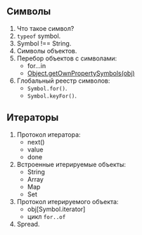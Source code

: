 ## Символы
1. Что такое символ?
2. `typeof` symbol.
3. Symbol !== String.
4. Символы объектов.
5. Перебор объектов с символами:
	* for...in
	* [Object.getOwnPropertySymbols(obj)](https://developer.mozilla.org/ru/docs/Web/JavaScript/Reference/Global_Objects/Object/getOwnPropertySymbols)
8. Глобальный реестр символов:
	* `Symbol.for()`.
	* `Symbol.keyFor()`.

## Итераторы

1. Протокол итератора:
	* next()
	* value
	* done
2. Встроенные итерируемые объекты:
	* String
	* Array
	* Map
	* Set
3. Протокол итерируемого объекта:
	* obj[Symbol.iterator]
	* цикл `for..of`
4. Spread.
